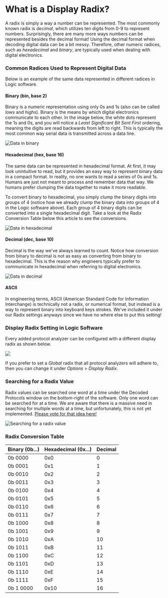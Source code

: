 # What is a Display Radix?

A radix is simply a way a number can be represented. The most commonly known radix is _decimal_, which utilizes ten digits from 0-9 to represent numbers. Surprisingly, there are many more ways numbers can be represented besides the decimal format! Using the decimal format when decoding digital data can be a bit messy. Therefore, other numeric radices, such as _hexadecimal_ and _binary_, are typically used when dealing with digital electronics.

### Common Radices Used to Represent Digital Data

Below is an example of the same data represented in different radices in Logic software.

#### Binary (bin, base 2)

Binary is a numeric representation using only 0s and 1s (also can be called _lows_ and _highs_). Binary is the means by which digital electronics communicate to each other. In the image below, the white dots represent the 1s and 0s, and you will notice a _Least Significant Bit Sent First_ ordering, meaning the digits are read backwards from left to right. This is typically the most common way serial data is transmitted across a data line.

![Data in binary](../../.gitbook/assets/2018-10-09\_1141.png)

#### Hexadecimal (hex, base 16)

The same data can be represented in hexadecimal format. At first, it may look unintuitive to read, but it provides an easy way to represent binary data in a compact format. In reality, no one wants to read a series of 0s and 1s. Humans are just not meant to process and remember data that way. We humans prefer clumping the data together to make it more readable.

To convert binary to hexadecimal, you simply clump the binary digits into groups of 4 (notice how we already clump the binary data into groups of 4 in the Logic software above). Each group of 4 binary digits can be converted into a single hexadecimal digit. Take a look at the Radix Conversion Table below this article to see the conversions.

![Data in hexadecimal](../../.gitbook/assets/2018-10-09\_1142.png)

#### Decimal (dec, base 10)

Decimal is the way we've always learned to count. Notice how conversion from binary to decimal is not as easy as converting from binary to hexadecimal. This is the reason why engineers typically prefer to communicate in hexadecimal when referring to digital electronics.

![Data in decimal](../../.gitbook/assets/2018-10-09\_1143.png)

#### ASCII

In engineering terms, ASCII (American Standard Code for Information Interchange) is technically not a radix, or numerical format, but instead is a way to represent binary into keyboard keys strokes. We've included it under our Radix settings anyways since we have no where else to put this setting!

### Display Radix Setting in Logic Software

Every added protocol analyzer can be configured with a different display radix as shown below.

![](../../.gitbook/assets/2018-10-09\_1148.png)

If you prefer to set a _Global_ radix that all protocol analyzers will adhere to, then you can change it under _Options_ > _Display Radix_.

### Searching for a Radix Value

Radix values can be searched one word at a time under the Decoded Protocols window on the bottom-right of the software. Only one word can be searched for at a time. We are aware that there is a massive need in searching for multiple words at a time, but unfortunately, this is not yet implemented. [Please vote for that idea here!](https://ideas.saleae.com/ideas/SALEAE-I-406)

![Searching for a radix value](../../.gitbook/assets/2018-10-09\_1211.png)

### Radix Conversion Table

| Binary (0b...) | Hexadecimal (0x...) | Decimal |
| -------------- | ------------------- | ------- |
| 0b 0000        | 0x0                 | 0       |
| 0b 0001        | 0x1                 | 1       |
| 0b 0010        | 0x2                 | 2       |
| 0b 0011        | 0x3                 | 3       |
| 0b 0100        | 0x4                 | 4       |
| 0b 0101        | 0x5                 | 5       |
| 0b 0110        | 0x6                 | 6       |
| 0b 0111        | 0x7                 | 7       |
| 0b 1000        | 0x8                 | 8       |
| 0b 1001        | 0x9                 | 9       |
| 0b 1010        | 0xA                 | 10      |
| 0b 1011        | 0xB                 | 11      |
| 0b 1100        | 0xC                 | 12      |
| 0b 1101        | 0xD                 | 13      |
| 0b 1110        | 0xE                 | 14      |
| 0b 1111        | 0xF                 | 15      |
| 0b 1 0000      | 0x10                | 16      |



